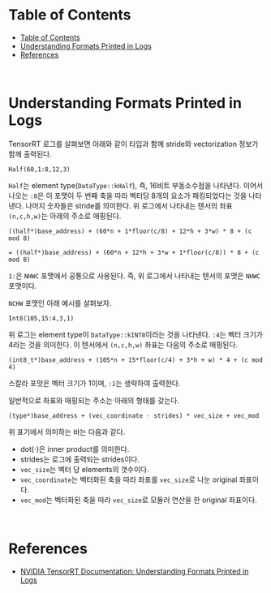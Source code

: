 # Table of Contents

- [Table of Contents](#table-of-contents)
- [Understanding Formats Printed in Logs](#understanding-formats-printed-in-logs)
- [References](#references)

<br>

# Understanding Formats Printed in Logs

TensorRT 로그를 살펴보면 아래와 같이 타입과 함께 stride와 vectorization 정보가 함께 출력된다.
```
Half(60,1:8,12,3)
```

`Half`는 element type(`DataType::kHalf`), 즉, 16비트 부동소수점을 나타낸다. 이어서 나오는 `:8`은 이 포맷이 두 번째 축을 따라 벡터당 8개의 요소가 패킹되었다는 것을 나타낸다. 나머지 숫자들은 stride를 의미한다. 위 로그에서 나타내는 텐서의 좌표 `(n,c,h,w)`는 아래의 주소로 매핑된다.
```
((half*)base_address) + (60*n + 1*floor(c/8) + 12*h + 3*w) * 8 + (c mod 8)

= ((half*)base_address) + (60*n + 12*h + 3*w + 1*floor(c/8)) * 8 + (c mod 8)
```
`1:`은 `NHWC` 포맷에서 공통으로 사용된다. 즉, 위 로그에서 나타내는 텐서의 포맷은 `NHWC` 포맷이다.

`NCHW` 포맷인 아래 예시를 살펴보자.
```
Int8(105,15:4,3,1)
```

위 로그는 element type이 `DataType::kINT8`이라는 것을 나타낸다. `:4`는 벡터 크기가 4라는 것을 의미한다. 이 텐서에서 `(n,c,h,w)` 좌표는 다음의 주소로 매핑된다.
```
(int8_t*)base_address + (105*n + 15*floor(c/4) + 3*h + w) * 4 + (c mod 4)
```

스칼라 포맛은 벡터 크기가 1이며, `:1`는 생략하여 출력한다.

일반적으로 좌표와 매핑되는 주소는 아래의 형태를 갖는다.
```
(type*)base_address + (vec_coordinate ⋅ strides) * vec_size + vec_mod
```

위 표기에서 의미하는 바는 다음과 같다.

- dot(⋅)은 inner product를 의미한다.
- strides는 로그에 출력되는 strides이다.
- `vec_size`는 벡터 당 elements의 갯수이다.
- `vec_coordinate`는 벡터화된 축을 따라 좌표를 `vec_size`로 나눈 original 좌표이다.
- `vec_mod`는 벡터화된 축을 따라 `vec_size`로 모듈러 연산을 한 original 좌표이다.

<br>

# References

- [NVIDIA TensorRT Documentation: Understanding Formats Printed in Logs](https://docs.nvidia.com/deeplearning/tensorrt/developer-guide/index.html#format-printed-logs)
